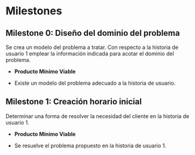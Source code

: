 # Milestones

## Milestone 0: Diseño del dominio del problema

Se crea un modelo del problema a tratar. Con respecto a la historia de usuario 1 emplear la información indicada para acotar el dominio del problema.

+ **Producto Mínimo Viable**

- Existe un modelo del problema adecuado a la historia de usuario.

## Milestone 1: Creación horario inicial

Determinar una forma de resolver la necesidad del cliente en la historia de usuario 1.

+ **Producto Mínimo Viable**

- Se resuelve el problema propuesto en la historia de usuario 1.

